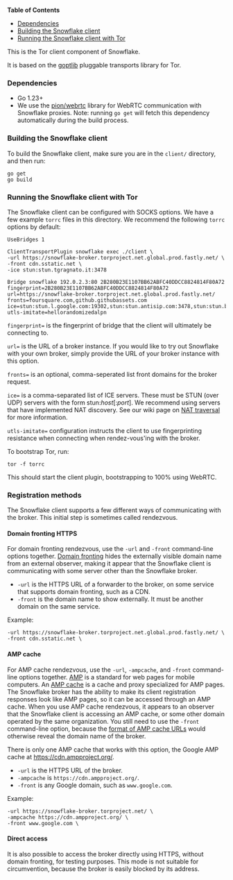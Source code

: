 <!-- START doctoc generated TOC please keep comment here to allow auto update -->
<!-- DON'T EDIT THIS SECTION, INSTEAD RE-RUN doctoc TO UPDATE -->
**Table of Contents**

- [Dependencies](#dependencies)
- [Building the Snowflake client](#building-the-snowflake-client)
- [Running the Snowflake client with Tor](#running-the-snowflake-client-with-tor)

<!-- END doctoc generated TOC please keep comment here to allow auto update -->

This is the Tor client component of Snowflake.

It is based on the [goptlib](https://gitweb.torproject.org/pluggable-transports/goptlib.git/) pluggable transports library for Tor.


### Dependencies

- Go 1.23+
- We use the [pion/webrtc](https://github.com/pion/webrtc) library for WebRTC communication with Snowflake proxies. Note: running `go get` will fetch this dependency automatically during the build process.

### Building the Snowflake client

To build the Snowflake client, make sure you are in the `client/` directory, and then run:

```
go get
go build
```

### Running the Snowflake client with Tor

The Snowflake client can be configured with SOCKS options. We have a few example `torrc` files in this directory. We recommend the following `torrc` options by default:
```
UseBridges 1

ClientTransportPlugin snowflake exec ./client \
-url https://snowflake-broker.torproject.net.global.prod.fastly.net/ \
-front cdn.sstatic.net \
-ice stun:stun.tgragnato.it:3478

Bridge snowflake 192.0.2.3:80 2B280B23E1107BB62ABFC40DDCC8824814F80A72 fingerprint=2B280B23E1107BB62ABFC40DDCC8824814F80A72 url=https://snowflake-broker.torproject.net.global.prod.fastly.net/ fronts=foursquare.com,github.githubassets.com ice=stun:stun.l.google.com:19302,stun:stun.antisip.com:3478,stun:stun.bluesip.net:3478,stun:stun.dus.net:3478,stun:stun.epygi.com:3478,stun:stun.sonetel.com:3478,stun:stun.uls.co.za:3478,stun:stun.voipgate.com:3478,stun:stun.voys.nl:3478 utls-imitate=hellorandomizedalpn
```

`fingerprint=` is the fingerprint of bridge that the client will ultimately be connecting to.

`url=` is the URL of a broker instance. If you would like to try out Snowflake with your own broker, simply provide the URL of your broker instance with this option.

`fronts=` is an optional, comma-seperated list front domains for the broker request.

`ice=` is a comma-separated list of ICE servers. These must be STUN (over UDP) servers with the form stun:<var>host</var>[:<var>port</var>]. We recommend using servers that have implemented NAT discovery. See our wiki page on [NAT traversal](https://gitlab.torproject.org/tpo/anti-censorship/pluggable-transports/snowflake/-/wikis/NAT-matching) for more information.

`utls-imitate=` configuration instructs the client to use fingerprinting resistance when connecting when rendez-vous'ing with the broker.

To bootstrap Tor, run:
```
tor -f torrc
```
This should start the client plugin, bootstrapping to 100% using WebRTC.

### Registration methods

The Snowflake client supports a few different ways of communicating with the broker.
This initial step is sometimes called rendezvous.

#### Domain fronting HTTPS

For domain fronting rendezvous, use the `-url` and `-front` command-line options together.
[Domain fronting](https://www.bamsoftware.com/papers/fronting/)
hides the externally visible domain name from an external observer,
making it appear that the Snowflake client is communicating with some server
other than the Snowflake broker.

* `-url` is the HTTPS URL of a forwarder to the broker, on some service that supports domain fronting, such as a CDN.
* `-front` is the domain name to show externally. It must be another domain on the same service.

Example:
```
-url https://snowflake-broker.torproject.net.global.prod.fastly.net/ \
-front cdn.sstatic.net \
```

#### AMP cache

For AMP cache rendezvous, use the `-url`, `-ampcache`, and `-front` command-line options together.
[AMP](https://amp.dev/documentation/) is a standard for web pages for mobile computers.
An [AMP cache](https://amp.dev/documentation/guides-and-tutorials/learn/amp-caches-and-cors/how_amp_pages_are_cached/)
is a cache and proxy specialized for AMP pages.
The Snowflake broker has the ability to make its client registration responses look like AMP pages,
so it can be accessed through an AMP cache.
When you use AMP cache rendezvous, it appears to an observer that the Snowflake client
is accessing an AMP cache, or some other domain operated by the same organization.
You still need to use the `-front` command-line option, because the
[format of AMP cache URLs](https://amp.dev/documentation/guides-and-tutorials/learn/amp-caches-and-cors/amp-cache-urls/)
would otherwise reveal the domain name of the broker.

There is only one AMP cache that works with this option,
the Google AMP cache at https://cdn.ampproject.org/.

* `-url` is the HTTPS URL of the broker.
* `-ampcache` is `https://cdn.ampproject.org/`.
* `-front` is any Google domain, such as `www.google.com`.

Example:
```
-url https://snowflake-broker.torproject.net/ \
-ampcache https://cdn.ampproject.org/ \
-front www.google.com \
```

#### Direct access

It is also possible to access the broker directly using HTTPS, without domain fronting,
for testing purposes. This mode is not suitable for circumvention, because the
broker is easily blocked by its address.

